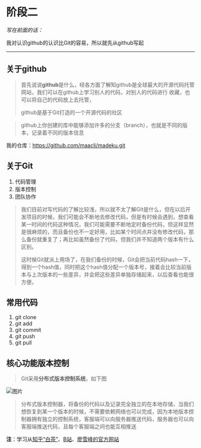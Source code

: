 # 阶段二

*写在前面的话：*

我对认识github的认识比Git的容易，所以就先从github写起

---

## 关于**github**

> 首先说说**github**是什么，经各方面了解知github是全球最大的开源代码托管网站，我们可以在github上学习别人的代码，对别人的代码进行 收藏，也可以将自己的代码放上去托管，
>
> github是基于Git打造的一个开源代码的社区

> github上你创建的库中能够添加许多的分支（branch），也就是不同的版本，记录着不同的版本信息

我的仓库：<https://github.com/maacli/madeku.git>



## 关于Git

1. 代码管理
2. 版本控制
3. 团队协作

> 我们目前对写代码的了解比较浅，所以就不太了解GIt是什么，但在以后开发项目的时候，我们可能会不断地去修改代码，但是有时候会遇到，想查看某一时间的代码这种情况，我们可能需要不断地定时备份代码，但这样显然是很麻烦的，而且备份也不一定好用，比如某个时间点并没有修改代码，那么备份就重复了；再比如虽然备份了代码，但我们并不知道两个版本有什么区别。
>
> 这时候Git就派上用场了，在我们备份的时候，Git会把当前代码hash一下，得到一个hash值，同时把这个hash值分配一个版本号，接着会比较当前版本与上次版本的一些差异，并会把这些差异单独存储起来，以后查看也能很方便。

## 常用代码

1. git clone 
2. git add
3. git commit
4. git push
5. git pull 

## 核心功能版本控制

> Git采用**分布式版本控制系统**，如下图

![图片](https://pic1.zhimg.com/v2-8f3c2d4f60a91dca17a0b0f18abdc26c_r.jpg)

> 分布式版本控制器，将备份的代码以及记录完全独立的在本地存储，当我们想恢复到某一个版本的时候，不需要依赖网络也可以完成，因为本地版本控制器拥有独立的控制系统，客服端可以向服务器推送代码，服务器也可以向客服端推送代码，且每个客服端之间也能互相推送

**注**：学习从[知乎“白茶”](https://zhuanlan.zhihu.com/p/272524619)、[B站](https://www.bilibili.com/video/av87322893?fromvsogou=1&bsource=sogou)、[廖雪峰的官方网站](https://www.liaoxuefeng.com/wiki/896043488029600/896827951938304)



